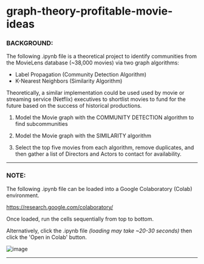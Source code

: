 # graph-theory-profitable-movie-ideas

### BACKGROUND: 

The following .ipynb file is a theoretical project to identify communities from the MovieLens database (~38,000 movies) via two graph algorithms: 

- Label Propagation (Community Detection Algorithm)
- K-Nearest Neighbors (Similarity Algorithm) 

Theoretically, a similar implementation could be used used by movie or streaming service (Netflix) executives to shortlist movies to fund for the future based on the success of historical productions.

1. Model the Movie graph with the COMMUNITY DETECTION algorithm to find subcommunities

2. Model the Movie graph with the SIMILARITY algorithm

3. Select the top five movies from each algorithm, remove duplicates, and then gather a list of Directors and Actors to contact for availability.

---

### NOTE: 

The following .ipynb file can be loaded into a Google Colaboratory (Colab) environment. 

https://research.google.com/colaboratory/

Once loaded, run the cells sequentially from top to bottom.

Alternatively, click the .ipynb file _(loading may take ~20-30 seconds)_ then click the 'Open in Colab' button.

![image](https://user-images.githubusercontent.com/17456203/170380038-98cc73e6-6472-4b7a-b9b8-1deed347396c.png)

---
